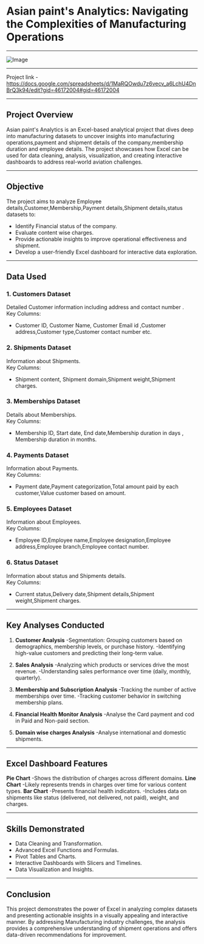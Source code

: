# Asian paint's Analytics: Navigating the Complexities of Manufacturing Operations

---
![Image](https://github.com/user-attachments/assets/07b2a7e8-1734-4b57-812d-85b305a1f6dd)

---

Project link - https://docs.google.com/spreadsheets/d/1MaRQOwdu7z6vecv_a6LchU4DnBrQ3k94/edit?gid=46172004#gid=46172004

---
## **Project Overview**

Asian paint's Analytics is an Excel-based analytical project that dives deep into manufacturing datasets to uncover insights into manufacturing operations,payment and shipment details of the company,membership duration and employee details. The project showcases how Excel can be used for data cleaning, analysis, visualization, and creating interactive dashboards to address real-world aviation challenges.

---

## **Objective**

The project aims to analyze Employee details,Customer,Membership,Payment details,Shipment details,status datasets to:
- Identify Financial status of the company.
- Evaluate content wise charges.
- Provide actionable insights to improve operational effectiveness and shipment.
- Develop a user-friendly Excel dashboard for interactive data exploration.

---

## **Data Used**

### **1. Customers Dataset**
Detailed Customer information including address and contact number .  
Key Columns:
- Customer ID, Customer Name, Customer Email id ,Customer address,Customer type,Customer contact number etc.

### **2. Shipments Dataset**
Information about Shipments.  
Key Columns:
- Shipment content, Shipment domain,Shipment weight,Shipment charges.

### **3. Memberships Dataset**
Details about Memberships.  
Key Columns:
- Membership ID, Start date, End date,Membership duration in days , Membership duration in months.
  
### **4. Payments Dataset**
Information about Payments.  
Key Columns:
- Payment date,Payment categorization,Total amount paid by each customer,Value customer based on amount.

### **5. Employees Dataset**
Information about Employees.  
Key Columns:
- Employee ID,Employee name,Employee designation,Employee address,Employee branch,Employee contact number.

### **6. Status Dataset**
Information about status and Shipments details.  
Key Columns:
- Current status,Delivery date,Shipment details,Shipment weight,Shipment charges.

---

## **Key Analyses Conducted**

1. **Customer Analysis**
   -Segmentation: Grouping customers based on demographics, membership levels, or purchase history.
   -Identifying high-value customers and predicting their long-term value.

2. **Sales Analysis**
   -Analyzing which products or services drive the most revenue.
   -Understanding sales performance over time (daily, monthly, quarterly).
   
3. **Membership and Subscription Analysis**
   -Tracking the number of active memberships over time.
   -Tracking customer behavior in switching membership plans.

4. **Financial Health Monitor Analysis**
   -Analyse the Card payment and cod in Paid and Non-paid section.

5. **Domain wise charges Analysis**
   -Analyse international and domestic shipments.

---

## **Excel Dashboard Features**
   **Pie Chart**
   -Shows the distribution of charges across different domains.
   **Line Chart**
   -Likely represents trends in charges over time for various content types.
   **Bar Chart**
   -Presents financial health indicators.
   -Includes data on shipments like status (delivered, not delivered, not paid), weight, and charges.

---

## **Skills Demonstrated**

- Data Cleaning and Transformation.  
- Advanced Excel Functions and Formulas.  
- Pivot Tables and Charts.  
- Interactive Dashboards with Slicers and Timelines.  
- Data Visualization and Insights.

---

## **Conclusion**

This project demonstrates the power of Excel in analyzing complex datasets and presenting actionable insights in a visually appealing and interactive manner. By addressing Manufacturing industry challenges, the analysis provides a comprehensive understanding of shipment operations and offers data-driven recommendations for improvement.
